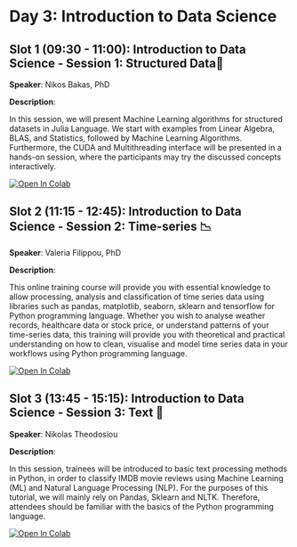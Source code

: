 # Day 3: Introduction to Data Science

## Slot 1 (09:30 - 11:00): Introduction to Data Science - Session 1: Structured Data:open_file_folder:

**Speaker**: Nikos Bakas, PhD

**Description**:

In this session, we will present Machine Learning algorithms for structured datasets in Julia Language. We start with examples from Linear Algebra, BLAS, and Statistics, followed by Machine Learning Algorithms. Furthermore, the CUDA and Multithreading interface will be presented in a hands-on session, where the participants may try the discussed concepts interactively.

[![Open In Colab](https://colab.research.google.com/assets/colab-badge.svg)](https://colab.research.google.com)

## Slot 2 (11:15 - 12:45): Introduction to Data Science - Session 2: Time-series :chart_with_downwards_trend:

**Speaker**:  Valeria Filippou, PhD

**Description**:

This online training course will provide you with essential knowledge to allow processing, analysis and classification of time series data using libraries such as pandas, matplotlib, seaborn, sklearn and tensorflow for Python programming language. Whether you wish to analyse weather records, healthcare data or stock price, or understand patterns of your time-series data, this training will provide you with theoretical and practical understanding on how to clean, visualise and model time series data in your workflows using Python programming language.

[![Open In Colab](https://colab.research.google.com/assets/colab-badge.svg)](https://colab.research.google.com/drive/1Joxgiq5Q9pjryuAXoeDeqe6yRPrQCB7Z?usp=sharing)

## Slot 3 (13:45 - 15:15): Introduction to Data Science - Session 3: Text :page_with_curl:
**Speaker**:  Nikolas Theodosiou
 
**Description**:

In this session, trainees will be introduced to basic text processing methods in Python, in order to classify IMDB movie reviews using Machine Learning (ML) and Natural Language Processing (NLP). For the purposes of this tutorial, we will mainly rely on Pandas, Sklearn and NLTK. Therefore, attendees should be familiar with the basics of the Python programming language.

[![Open In Colab](https://colab.research.google.com/assets/colab-badge.svg)](https://colab.research.google.com/drive/1MrbQYXp-hmVnHN4uvs-2oLgHfxsi_7nR?usp=sharing)